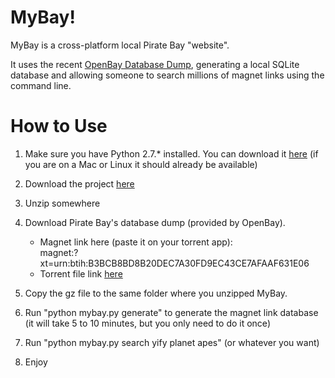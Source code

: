 MyBay!
====

MyBay is a cross-platform local Pirate Bay "website".

It uses the recent [OpenBay Database Dump](http://openbay.isohunt.to/), generating a local SQLite database and allowing someone to search millions of magnet links using the command line.

How to Use
====

1. Make sure you have Python 2.7.* installed. You can download it [here](https://www.python.org/downloads/) (if you are on a Mac or Linux it
   should already be available)

2. Download the project [here](https://github.com/mybay/mybay/archive/master.zip)

3. Unzip somewhere

5. Download Pirate Bay's database dump (provided by OpenBay). 
   - Magnet link here (paste it on your torrent app):<br>
     magnet:?xt=urn:btih:B3BCB8BD8B20DEC7A30FD9EC43CE7AFAAF631E06
   - Torrent file link [here](http://openbay.isohunt.to/files/openbay-db-dump.torrent)

6. Copy the gz file to the same folder where you unzipped MyBay.

7. Run "python mybay.py generate" to generate the magnet link database (it will take 5 to 10 minutes, but you only need to do it once)

8. Run "python mybay.py search yify planet apes" (or whatever you want)

9. Enjoy

